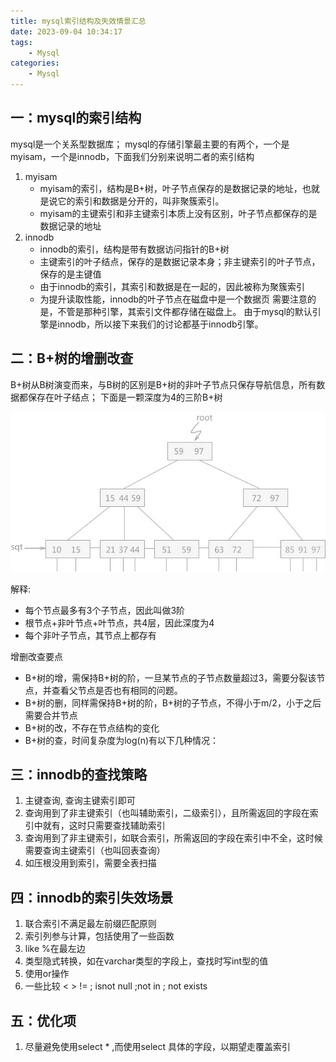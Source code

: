 ```yaml
---
title: mysql索引结构及失效情景汇总
date: 2023-09-04 10:34:17
tags:
    - Mysql
categories:
    - Mysql
---
```

## 一：mysql的索引结构

mysql是一个关系型数据库；
mysql的存储引擎最主要的有两个，一个是myisam，一个是innodb，下面我们分别来说明二者的索引结构
1. myisam
    * myisam的索引，结构是B+树，叶子节点保存的是数据记录的地址，也就是说它的索引和数据是分开的，叫非聚簇索引。
    * myisam的主键索引和非主键索引本质上没有区别，叶子节点都保存的是数据记录的地址
2. innodb
    * innodb的索引，结构是带有数据访问指针的B+树
    * 主键索引的叶子结点，保存的是数据记录本身；非主键索引的叶子节点，保存的是主键值
    * 由于innodb的索引，其索引和数据是在一起的，因此被称为聚簇索引
    * 为提升读取性能，innodb的叶子节点在磁盘中是一个数据页
需要注意的是，不管是那种引擎，其索引文件都存储在磁盘上。
由于mysql的默认引擎是innodb，所以接下来我们的讨论都基于innodb引擎。

## 二：B+树的增删改查

B+树从B树演变而来，与B树的区别是B+树的非叶子节点只保存导航信息，所有数据都保存在叶子结点；
下面是一颗深度为4的三阶B+树

![b+tree](/pic/bjiatree.jpg)

解释:
* 每个节点最多有3个子节点，因此叫做3阶
* 根节点+非叶节点+叶节点，共4层，因此深度为4
* 每个非叶子节点，其节点上都存有

增删改查要点
* B+树的增，需保持B+树的阶，一旦某节点的子节点数量超过3，需要分裂该节点，并查看父节点是否也有相同的问题。
* B+树的删，同样需保持B+树的阶，B+树的子节点，不得小于m/2，小于之后需要合并节点
* B+树的改，不存在节点结构的变化
* B+树的查，时间复杂度为log(n)有以下几种情况：

## 三：innodb的查找策略

1. 主键查询, 查询主键索引即可
2. 查询用到了非主键索引（也叫辅助索引，二级索引），且所需返回的字段在索引中就有，这时只需要查找辅助索引
3. 查询用到了非主键索引，如联合索引，所需返回的字段在索引中不全，这时候需要查询主键索引（也叫回表查询）
4. 如压根没用到索引，需要全表扫描

## 四：innodb的索引失效场景
1. 联合索引不满足最左前缀匹配原则
2. 索引列参与计算，包括使用了一些函数
3. like %在最左边
4. 类型隐式转换，如在varchar类型的字段上，查找时写int型的值
5. 使用or操作
6. 一些比较  <  > != ; isnot null ;not in ; not exists


## 五：优化项
1. 尽量避免使用select * ,而使用select 具体的字段，以期望走覆盖索引